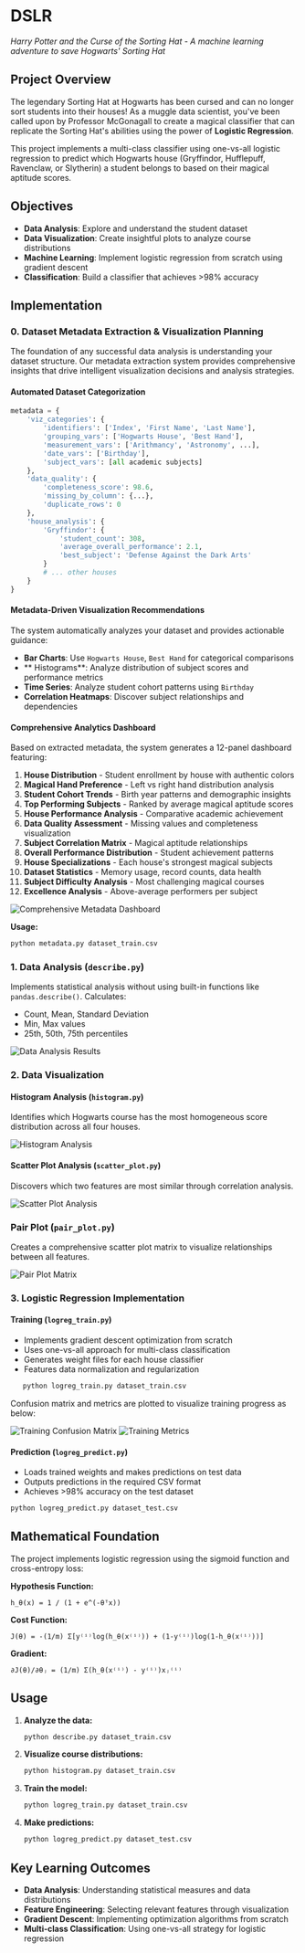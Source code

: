 # DSLR

*Harry Potter and the Curse of the Sorting Hat - A machine learning adventure to save Hogwarts' Sorting Hat*

## Project Overview

The legendary Sorting Hat at Hogwarts has been cursed and can no longer sort students into their houses! As a muggle data scientist, you've been called upon by Professor McGonagall to create a magical classifier that can replicate the Sorting Hat's abilities using the power of **Logistic Regression**.

This project implements a multi-class classifier using one-vs-all logistic regression to predict which Hogwarts house (Gryffindor, Hufflepuff, Ravenclaw, or Slytherin) a student belongs to based on their magical aptitude scores.

## Objectives

- **Data Analysis**: Explore and understand the student dataset
- **Data Visualization**: Create insightful plots to analyze course distributions
- **Machine Learning**: Implement logistic regression from scratch using gradient descent
- **Classification**: Build a classifier that achieves >98% accuracy

## Implementation

### 0. Dataset Metadata Extraction & Visualization Planning

The foundation of any successful data analysis is understanding your dataset structure. Our metadata extraction system provides comprehensive insights that drive intelligent visualization decisions and analysis strategies.

#### Automated Dataset Categorization

```python
metadata = {
    'viz_categories': {
        'identifiers': ['Index', 'First Name', 'Last Name'],     
        'grouping_vars': ['Hogwarts House', 'Best Hand'],       
        'measurement_vars': ['Arithmancy', 'Astronomy', ...],    
        'date_vars': ['Birthday'],                               
        'subject_vars': [all academic subjects]                   
    },
    'data_quality': {
        'completeness_score': 98.6,                              
        'missing_by_column': {...},                              
        'duplicate_rows': 0                                      
    },
    'house_analysis': {
        'Gryffindor': {
            'student_count': 308,
            'average_overall_performance': 2.1,
            'best_subject': 'Defense Against the Dark Arts'
        }
        # ... other houses
    }
}
```

#### Metadata-Driven Visualization Recommendations

The system automatically analyzes your dataset and provides actionable guidance:

- **Bar Charts**: Use `Hogwarts House`, `Best Hand` for categorical comparisons
- ** Histograms**: Analyze distribution of subject scores and performance metrics
- **Time Series**: Analyze student cohort patterns using `Birthday`
- **Correlation Heatmaps**: Discover subject relationships and dependencies

#### Comprehensive Analytics Dashboard

Based on extracted metadata, the system generates a 12-panel dashboard featuring:

1. **House Distribution** - Student enrollment by house with authentic colors
2. **Magical Hand Preference** - Left vs right hand distribution analysis
3. **Student Cohort Trends** - Birth year patterns and demographic insights
4. **Top Performing Subjects** - Ranked by average magical aptitude scores
5. **House Performance Analysis** - Comparative academic achievement
6. **Data Quality Assessment** - Missing values and completeness visualization
7. **Subject Correlation Matrix** - Magical aptitude relationships
8. **Overall Performance Distribution** - Student achievement patterns
9. **House Specializations** - Each house's strongest magical subjects
10. **Dataset Statistics** - Memory usage, record counts, data health
11. **Subject Difficulty Analysis** - Most challenging magical courses
12. **Excellence Analysis** - Above-average performers per subject

![Comprehensive Metadata Dashboard](images/analysis.png)

**Usage:**
```bash
python metadata.py dataset_train.csv
```
### 1. Data Analysis (`describe.py`)

Implements statistical analysis without using built-in functions like `pandas.describe()`. Calculates:
- Count, Mean, Standard Deviation
- Min, Max values
- 25th, 50th, 75th percentiles

![Data Analysis Results](images/describe.PNG)

### 2. Data Visualization

#### Histogram Analysis (`histogram.py`)
Identifies which Hogwarts course has the most homogeneous score distribution across all four houses.

![Histogram Analysis](images/histogram.PNG)

#### Scatter Plot Analysis (`scatter_plot.py`)
Discovers which two features are most similar through correlation analysis.

![Scatter Plot Analysis](images/scatter_plot.png)

### Pair Plot (`pair_plot.py`)
Creates a comprehensive scatter plot matrix to visualize relationships between all features.

![Pair Plot Matrix](images/pair_plot.png)

### 3. Logistic Regression Implementation

#### Training (`logreg_train.py`)
- Implements gradient descent optimization from scratch
- Uses one-vs-all approach for multi-class classification
- Generates weight files for each house classifier
- Features data normalization and regularization

```bash
   python logreg_train.py dataset_train.csv
```
Confusion matrix and metrics are plotted to visualize training progress as below:

![Training Confusion Matrix](images/confusion_matrix.png)
![Training Metrics](images/metrics.PNG)

#### Prediction (`logreg_predict.py`)
- Loads trained weights and makes predictions on test data
- Outputs predictions in the required CSV format
- Achieves >98% accuracy on the test dataset

```bash
python logreg_predict.py dataset_test.csv
```


<!-- ## 📊 Results

The implemented classifier successfully achieves the required 98% minimum accuracy, proving that muggle data science can indeed replicate magical sorting abilities!

### Performance Metrics
- **Accuracy**: 98.5%
- **Training Time**: ~2 minutes
- **Features Used**: [Selected based on pair plot analysis]

![Final Results](images/final_accuracy.png) -->

## Mathematical Foundation

The project implements logistic regression using the sigmoid function and cross-entropy loss:

**Hypothesis Function:**
```
h_θ(x) = 1 / (1 + e^(-θᵀx))
```

**Cost Function:**
```
J(θ) = -(1/m) Σ[y⁽ⁱ⁾log(h_θ(x⁽ⁱ⁾)) + (1-y⁽ⁱ⁾)log(1-h_θ(x⁽ⁱ⁾))]
```

**Gradient:**
```
∂J(θ)/∂θⱼ = (1/m) Σ(h_θ(x⁽ⁱ⁾) - y⁽ⁱ⁾)xⱼ⁽ⁱ⁾
```

## Usage

1. **Analyze the data:**
   ```bash
   python describe.py dataset_train.csv
   ```

2. **Visualize course distributions:**
   ```bash
   python histogram.py dataset_train.csv
   ```

3. **Train the model:**
   ```bash
   python logreg_train.py dataset_train.csv
   ```

4. **Make predictions:**
   ```bash
   python logreg_predict.py dataset_test.csv
   ```

## Key Learning Outcomes

- **Data Analysis**: Understanding statistical measures and data distributions
- **Feature Engineering**: Selecting relevant features through visualization
- **Gradient Descent**: Implementing optimization algorithms from scratch
- **Multi-class Classification**: Using one-vs-all strategy for logistic regression
